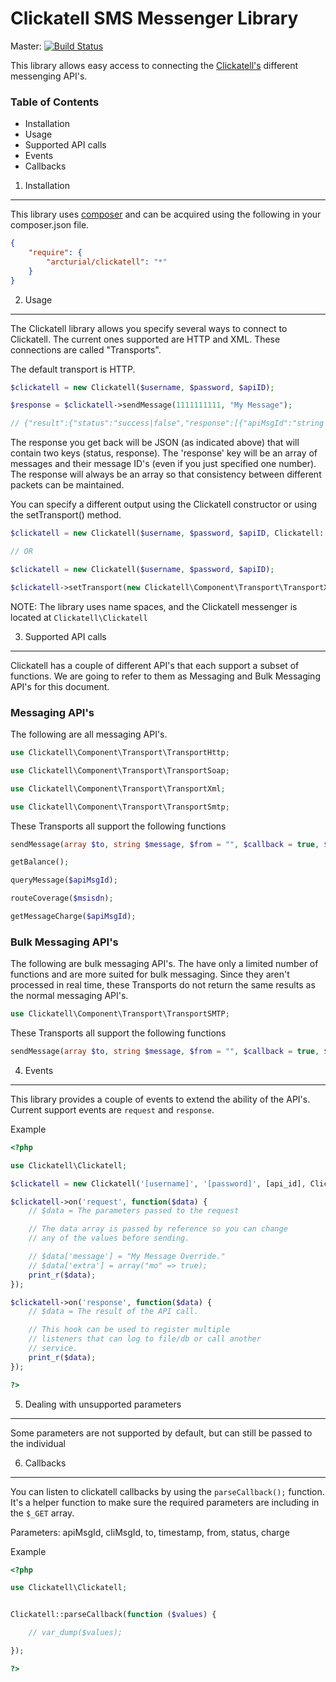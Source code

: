 Clickatell SMS Messenger Library
================================

Master: [![Build Status](https://secure.travis-ci.org/arcturial/clickatell.png?branch=master)](http://travis-ci.org/arcturial/clickatell)

This library allows easy access to connecting the [Clickatell's](http://www.clickatell.com) different messenging API's.

### Table of Contents
* Installation
* Usage
* Supported API calls
* Events
* Callbacks


1. Installation
------------------

This library uses [composer](http://www.getcomposer.org) and can be acquired using the following in your composer.json file.

``` json
{
    "require": {
        "arcturial/clickatell": "*"
    }
}
```


2. Usage
------------------

The Clickatell library allows you specify several ways to connect to Clickatell. The current ones supported are HTTP and XML. These connections are called "Transports".

The default transport is HTTP.

``` php
$clickatell = new Clickatell($username, $password, $apiID);

$response = $clickatell->sendMessage(1111111111, "My Message");

// {"result":{"status":"success|false","response":[{"apiMsgId":"string|false","to":"xxxxxxxxxxx","error":"string|false"}]}}
```

The response you get back will be JSON (as indicated above) that will contain two keys (status, response). The 'response' key will be an array of messages and their message ID's (even if you just specified one number). The response will always be an array so that consistency between different packets can be maintained.

You can specify a different output using the Clickatell constructor or using the setTransport() method.

``` php
$clickatell = new Clickatell($username, $password, $apiID, Clickatell::TRANSPORT_XML);

// OR

$clickatell = new Clickatell($username, $password, $apiID);

$clickatell->setTransport(new Clickatell\Component\Transport\TransportXml);
```

NOTE: The library uses name spaces, and the Clickatell messenger is located at `Clickatell\Clickatell`

3. Supported API calls
------------------

Clickatell has a couple of different API's that each support a subset of functions. We are going to refer to them as
Messaging and Bulk Messaging API's for this document.

### Messaging API's

The following are all messaging API's.

``` php
use Clickatell\Component\Transport\TransportHttp;

use Clickatell\Component\Transport\TransportSoap;

use Clickatell\Component\Transport\TransportXml;

use Clickatell\Component\Transport\TransportSmtp;
```

These Transports all support the following functions

``` php
sendMessage(array $to, string $message, $from = "", $callback = true, $extra = array());

getBalance();

queryMessage($apiMsgId);

routeCoverage($msisdn);

getMessageCharge($apiMsgId);
```

### Bulk Messaging API's

The following are bulk messaging API's. The have only a limited number of functions and are more suited for bulk messaging. Since they aren't processed in real time, these Transports do not
return the same results as the normal messaging API's.

``` php
use Clickatell\Component\Transport\TransportSMTP;
```

These Transports all support the following functions

``` php
sendMessage(array $to, string $message, $from = "", $callback = true, $extra = array());
```


4. Events
---------------

This library provides a couple of events to extend the ability of the API's. Current support events are `request` and `response`.

Example

``` php
<?php

use Clickatell\Clickatell;

$clickatell = new Clickatell('[username]', '[password]', [api_id], Clickatell::HTTP_API);

$clickatell->on('request', function($data) {
	// $data = The parameters passed to the request

    // The data array is passed by reference so you can change
    // any of the values before sending.

    // $data['message'] = "My Message Override."
    // $data['extra'] = array("mo" => true);
	print_r($data);
});

$clickatell->on('response', function($data) {
	// $data = The result of the API call.

	// This hook can be used to register multiple
	// listeners that can log to file/db or call another
	// service.
	print_r($data);
});

?>
```

5. Dealing with unsupported parameters
--------------------------------------

Some parameters are not supported by default, but can still be passed to the individual



6. Callbacks
---------------

You can listen to clickatell callbacks by using the `parseCallback();` function. It's a helper function
to make sure the required parameters are including in the `$_GET` array.

Parameters: apiMsgId, cliMsgId, to, timestamp, from, status, charge

Example

``` php
<?php

use Clickatell\Clickatell;


Clickatell::parseCallback(function ($values) {

    // var_dump($values);

});

?>
```